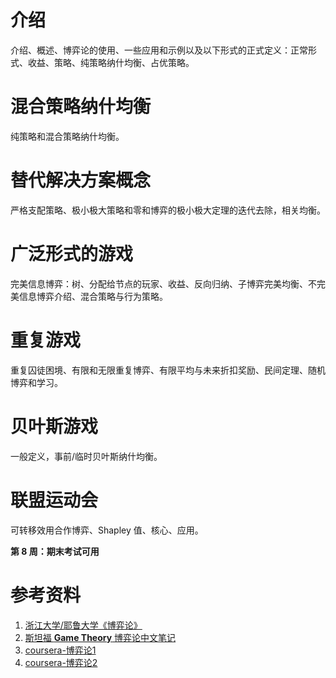 # 介绍

介绍、概述、博弈论的使用、一些应用和示例以及以下形式的正式定义：正常形式、收益、策略、纯策略纳什均衡、占优策略。







# 混合策略纳什均衡

纯策略和混合策略纳什均衡。

# 替代解决方案概念

严格支配策略、极小极大策略和零和博弈的极小极大定理的迭代去除，相关均衡。

# 广泛形式的游戏

完美信息博弈：树、分配给节点的玩家、收益、反向归纳、子博弈完美均衡、不完美信息博弈介绍、混合策略与行为策略。

# 重复游戏

重复囚徒困境、有限和无限重复博弈、有限平均与未来折扣奖励、民间定理、随机博弈和学习。

# 贝叶斯游戏

一般定义，事前/临时贝叶斯纳什均衡。

# 联盟运动会

可转移效用合作博弈、Shapley 值、核心、应用。

**第 8 周：期末考试可用**



# 参考资料

1.   [浙江大学/耶鲁大学《博弈论》](https://www.bilibili.com/video/BV1S5411f7ZA?spm_id_from=333.999.0.0)  
1.   [斯坦福 **Game Theory** 博弈论中文笔记](https://github.com/apachecn/stanford-game-theory-notes-zh) 
1.   [coursera-博弈论1](https://www.coursera.org/learn/game-theory-1) 
1.   [coursera-博弈论2](https://www.coursera.org/learn/game-theory-2) 

